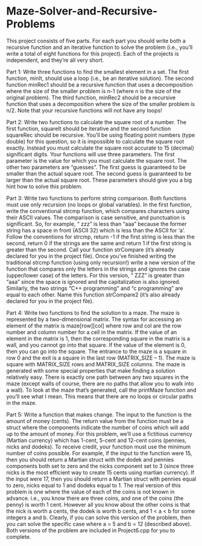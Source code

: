 # Maze-Solver-and-Recursive-Problems

This project consists of five parts. For each
part you should write both a recursive function and an iterative function to solve the
problem (i.e., you’ll write a total of eight functions for this project). Each of the projects
is independent, and they’re all very short. 

Part 1: Write three functions to find the smallest element in a set. The first function,
minIt, should use a loop (i.e., be an iterative solution). The second function minRec1
should be a recursive function that uses a decomposition where the size of the smaller
problem is n-1 (where n is the size of the original problem). The third function,
minRec2 should be a recursive function that uses a decomposition where the size of the
smaller problem is n/2. Note that your recursive functions will not have any loops!

Part 2: Write two functions to calculate the square root of a number. The first function,
squareIt should be iterative and the second function squareRec should be recursive.
You’ll be using floating point numbers (type double) for this question, so it is impossible
to calculate the square root exactly. Instead you must calculate the square root accurate
to 15 (decimal) significant digits. Your functions will use three parameters. The first
parameter is the value for which you must calculate the square root. The other two
parameters are “guesses”. The first guess is guaranteed to be smaller than the actual
square root. The second guess is guaranteed to be larger than the actual square root.
These parameters should give you a big hint how to solve this problem.

Part 3: Write two functions to perform string comparison. Both functions must use only
recursion (no loops or global variables). In the first function, write the conventional
strcmp function, which compares characters using their ASCII values. The comparison is
case sensitive, and punctuation is significant. So, for example, “ zzz” is less than “aaa”
because the former string has a space in front (ASCII 32) which is less than the ASCII for
‘a’. Follow the conventions for strcmp, return -1 if the first string is less than the second,
return 0 if the strings are the same and return 1 if the first string is greater than the
second. Call your function strCompare (it’s already declared for you in the project file).
Once you’ve finished writing the traditional strcmp function (using only recursion!) write
a new version of the function that compares only the letters in the strings and ignores the
case (upper/lower case) of the letters. For this version, “ ZZZ” is greater than “aaa” since
the space is ignored and the capitalization is also ignored. Similarly, the two strings “C++
programming” and “c programming” are equal to each other. Name this function
strCompare2 (it’s also already declared for you in the project file).

Part 4: Write two functions to find the solution to a maze. The maze is represented by a
two-dimensional matrix. The syntax for accessing an element of the matrix is
maze[row][col] where row and col are the row number and column number for a
cell in the matrix. If the value of an element in the matrix is 1, then the corresponding
square in the matrix is a wall, and you cannot go into that square. If the value of the
element is 0, then you can go into the square. The entrance to the maze is a square in row
0 and the exit is a square in the last row (MATRIX_SIZE – 1). The maze is square with
MATRIX_SIZE rows and MATRIX_SIZE columns. The maze is generated with some special properties that make finding a solution
relatively easy. There is exactly one path between any two squares in the maze (except
walls of course, there are no paths that allow you to walk into a wall). To look at the
maze that’s generated, call the printMaze function and you’ll see what I mean. This
means that there are no loops or circular paths in the maze.

Part 5: Write a function that makes change. The input to the function is the amount of
money (cents). The return value from the function must be a struct where the components
indicate the number of coins which will add up to the amount of money. For this
problem, we’ll use a fictitious currency (Martian currency) which has 1-cent, 5-cent and
12-cent coins (pennies, nicks and dodeks). To receive credit, your function must use the
minimum number of coins possible. For example, if the input to the function were 15,
then you should return a Martian struct with the dodek and pennies components both set
to zero and the nicks component set to 3 (since three nicks is the most efficient way to
create 15 cents using martian currency). If the input were 17, then you should return a
Martian struct with pennies equal to zero, nicks equal to 1 and dodeks equal to 1.
The real version of this problem is one where the value of each of the coins is not known
in advance. i.e., you know there are three coins, and one of the coins (the penny) is worth
1 cent. However all you know about the other coins is that the nick is worth a cents, the
dodek is worth b cents, and 1 < a < b for some integers a and b. Clearly, if you can solve
this version of the problem, then you can solve the specific case where a = 5 and b = 12
(described above). Both versions of the problem are included in Project6.cpp for you to
complete.
